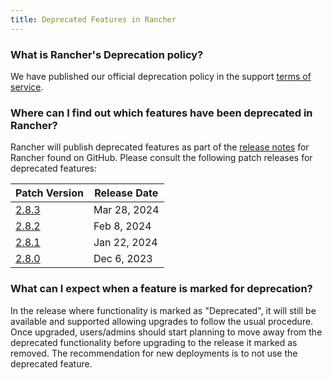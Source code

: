 ```yaml
---
title: Deprecated Features in Rancher
---
```


<head>
  <link rel="canonical" href="https://ranchermanager.docs.rancher.com/faq/deprecated-features-in-v2.5"/>
</head>

### What is Rancher's Deprecation policy?

We have published our official deprecation policy in the support [terms of service](https://rancher.com/support-maintenance-terms).

### Where can I find out which features have been deprecated in Rancher?

Rancher will publish deprecated features as part of the [release notes](https://github.com/rancher/rancher/releases) for Rancher found on GitHub. Please consult the following patch releases for deprecated features:

| Patch Version |  Release Date |
|---------------|---------------|
| [2.8.3](https://github.com/rancher/rancher/releases/tag/v2.8.3) | Mar 28, 2024 |
| [2.8.2](https://github.com/rancher/rancher/releases/tag/v2.8.2) | Feb 8, 2024 |
| [2.8.1](https://github.com/rancher/rancher/releases/tag/v2.8.1) | Jan 22, 2024 |
| [2.8.0](https://github.com/rancher/rancher/releases/tag/v2.8.0) | Dec 6, 2023 |

### What can I expect when a feature is marked for deprecation?

In the release where functionality is marked as "Deprecated", it will still be available and supported allowing upgrades to follow the usual procedure. Once upgraded, users/admins should start planning to move away from the deprecated functionality before upgrading to the release it marked as removed. The recommendation for new deployments is to not use the deprecated feature.